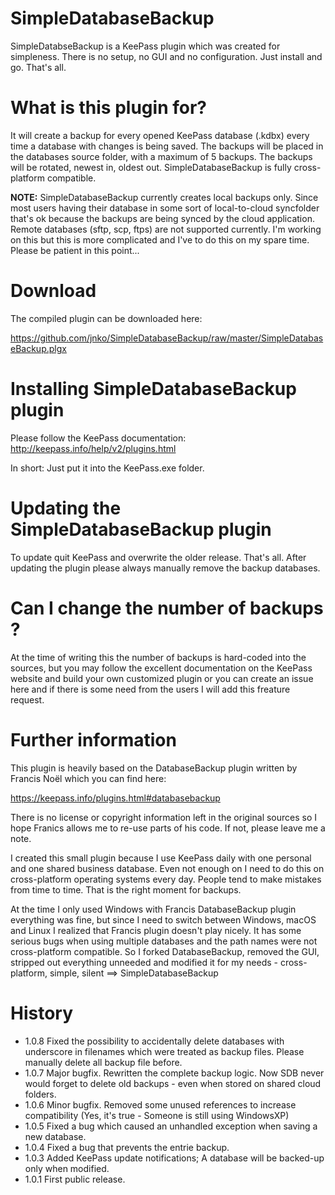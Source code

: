 # SimpleDatabaseBackup
SimpleDatabseBackup is a KeePass plugin which was created for simpleness. There is no setup, no GUI and no configuration. Just install and go. That's all.

# What is this plugin for?
It will create a backup for every opened KeePass database (.kdbx) every time a database with changes is being saved.
The backups will be placed in the databases source folder, with a maximum of 5 backups. The backups will be rotated, newest in, oldest out.
SimpleDatabaseBackup is fully cross-platform compatible.

**NOTE:**
SimpleDatabaseBackup currently creates local backups only. Since most users having their database in some sort of local-to-cloud syncfolder that's ok because the backups are being synced by the cloud application. Remote databases (sftp, scp, ftps) are not supported currently. I'm working on this but this is more complicated and I've to do this on my spare time. Please be patient in this point...

# Download
The compiled plugin can be downloaded here: 

https://github.com/jnko/SimpleDatabaseBackup/raw/master/SimpleDatabaseBackup.plgx

# Installing SimpleDatabaseBackup plugin
Please follow the KeePass documentation: http://keepass.info/help/v2/plugins.html

In short: Just put it into the KeePass.exe folder.

# Updating the SimpleDatabaseBackup plugin
To update quit KeePass and overwrite the older release. That's all.
After updating the plugin please always manually remove the backup databases.

# Can I change the number of backups ?
At the time of writing this the number of backups is hard-coded into the sources, but you may follow the excellent documentation on the KeePass website and build your own customized plugin or you can create an issue here and if there is some need from the users I will add this freature request.

# Further information
This plugin is heavily based on the DatabaseBackup plugin written by Francis Noël which you can find here: 

https://keepass.info/plugins.html#databasebackup

There is no license or copyright information left in the original sources so I hope Franics allows me to re-use parts of his code. If not, please leave me a note.

I created this small plugin because I use KeePass daily with one personal and one shared business database. 
Even not enough on I need to do this on cross-platform operating systems every day. 
People tend to make mistakes from time to time. That is the right moment for backups.

At the time I only used Windows with Francis DatabaseBackup plugin everything was fine, but since I need to switch between Windows, macOS and Linux I realized that Francis plugin doesn't play nicely. It has some serious bugs when using multiple databases and the path names were not cross-platform compatible. So I forked DatabaseBackup, removed the GUI, stripped out everything unneeded and modified it for my needs - cross-platform, simple, silent ==> SimpleDatabaseBackup

# History
* 1.0.8 Fixed the possibility to accidentally delete databases with underscore in filenames which were treated as backup files. Please manually delete all backup file before.
* 1.0.7 Major bugfix. Rewritten the complete backup logic. Now SDB never would forget to delete old backups - even when stored on shared cloud folders.
* 1.0.6 Minor bugfix. Removed some unused references to increase compatibility (Yes, it's true - Someone is still using WindowsXP)
* 1.0.5 Fixed a bug which caused an unhandled exception when saving a new database.
* 1.0.4 Fixed a bug that prevents the entrie backup.
* 1.0.3 Added KeePass update notifications; A database will be backed-up only when modified.
* 1.0.1 First public release.
